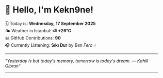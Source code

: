 # 👋 Hello, I'm Kekn9ne!

🗓️ Today is: **Wednesday, 17 September 2025**  
🌤️ Weather in Istanbul: **⛅️  +26°C**  
📊 GitHub Contributions: **90**  
🎧 Currently Listening: **Sıkı Dur** by *Ben Fero* 🎶

---

_"Yesterday is but today's memory, tomorrow is today's dream. — *Kahlil Gibran*"_

---
